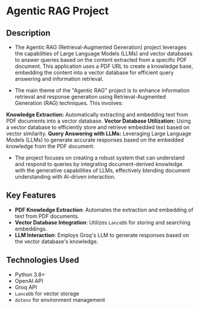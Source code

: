 # Agentic RAG Project

## Description
- The Agentic RAG (Retrieval-Augmented Generation) project leverages the capabilities of Large Language Models (LLMs) and vector databases to answer queries based on the content extracted from a specific PDF document. This application uses a PDF URL to create a knowledge base, embedding the content into a vector database for efficient query answering and information retrieval.


- The main theme of the "Agentic RAG" project is to enhance information retrieval and response generation using Retrieval-Augmented Generation (RAG) techniques. This involves:

**Knowledge Extraction:** Automatically extracting and embedding text from PDF documents into a vector database.
**Vector Database Utilization:** Using a vector database to efficiently store and retrieve embedded text based on vector similarity.
**Query Answering with LLMs:** Leveraging Large Language Models (LLMs) to generate accurate responses based on the embedded knowledge from the PDF document.
- The project focuses on creating a robust system that can understand and respond to queries by integrating document-derived knowledge with the generative capabilities of LLMs, effectively blending document understanding with AI-driven interaction.

## Key Features
- **PDF Knowledge Extraction**: Automates the extraction and embedding of text from PDF documents.
- **Vector Database Integration**: Utilizes `LanceDb` for storing and searching embeddings.
- **LLM Interaction**: Employs Groq's LLM to generate responses based on the vector database's knowledge.

## Technologies Used
- Python 3.8+
- OpenAI API
- Groq API
- `LanceDb` for vector storage
- `dotenv` for environment management

